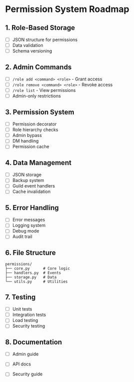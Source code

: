 # Permission System Roadmap

## 1. Role-Based Storage
- [ ] JSON structure for permissions
- [ ] Data validation
- [ ] Schema versioning

## 2. Admin Commands
- [ ] `/role add <command> <role>` - Grant access
- [ ] `/role remove <command> <role>` - Revoke access
- [ ] `/role list` - View permissions
- [ ] Admin-only restrictions

## 3. Permission System
- [ ] Permission decorator
- [ ] Role hierarchy checks
- [ ] Admin bypass
- [ ] DM handling
- [ ] Permission cache

## 4. Data Management
- [ ] JSON storage
- [ ] Backup system
- [ ] Guild event handlers
- [ ] Cache invalidation

## 5. Error Handling
- [ ] Error messages
- [ ] Logging system
- [ ] Debug mode
- [ ] Audit trail

## 6. File Structure
```
permissions/
├── core.py      # Core logic
├── handlers.py  # Events
├── storage.py   # Data
└── utils.py     # Utilities
```

## 7. Testing
- [ ] Unit tests
- [ ] Integration tests
- [ ] Load testing
- [ ] Security testing

## 8. Documentation
- [ ] Admin guide
- [ ] API docs
- [ ] Security guide

